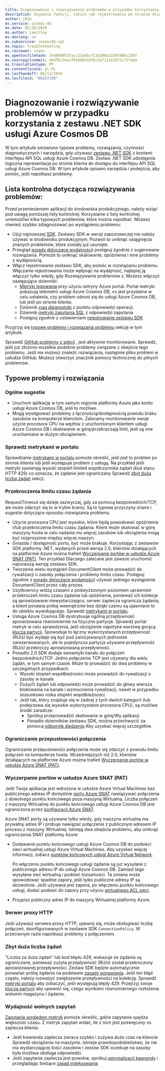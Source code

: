 ```yaml
---
title: Diagnozowanie i rozwiązywanie problemów w przypadku korzystania z zestawu .NET SDK usługi Azure Cosmos DB
description: Używanie funkcji, takich jak rejestrowania po stronie klienta i inne narzędzia innych firm do identyfikacji, diagnozowanie i rozwiązywanie problemów usługi Azure Cosmos DB, korzystając z zestawu SDK platformy .NET.
author: j82w
ms.service: cosmos-db
ms.date: 05/28/2019
ms.author: jawilley
ms.devlang: c#
ms.subservice: cosmosdb-sql
ms.topic: troubleshooting
ms.reviewer: sngun
ms.openlocfilehash: 7e48809537acc21edbcf12d299a333df486c258f
ms.sourcegitcommit: d4dfbc34a1f03488e1b7bc5e711a11b72c717ada
ms.translationtype: MT
ms.contentlocale: pl-PL
ms.lasthandoff: 06/13/2019
ms.locfileid: "66257150"
---
```

# <a name="diagnose-and-troubleshoot-issues-when-using-azure-cosmos-db-net-sdk"></a>Diagnozowanie i rozwiązywanie problemów w przypadku korzystania z zestawu .NET SDK usługi Azure Cosmos DB
W tym artykule omówiono typowe problemy, rozwiązania, czynności diagnostycznych i narzędzia, gdy używasz [zestawu .NET SDK](sql-api-sdk-dotnet.md) z kontami interfejsu API SQL usługi Azure Cosmos DB.
Zestaw .NET SDK udostępnia logiczna reprezentacja po stronie klienta do dostępu do interfejsu API SQL usługi Azure Cosmos DB. W tym artykule opisano narzędzia i podejścia, aby pomóc, jeśli napotkasz problemy.

## <a name="checklist-for-troubleshooting-issues"></a>Lista kontrolna dotycząca rozwiązywania problemów:
Przed przeniesieniem aplikacji do środowiska produkcyjnego, należy wziąć pod uwagę poniższej listy kontrolnej. Korzystanie z listy kontrolnej uniemożliwi kilka typowych problemów, które można napotkać. Możesz również szybko zdiagnozować po wystąpieniu problemu:

*   Użyj najnowszej [SDK](https://github.com/Azure/azure-cosmos-dotnet-v2/blob/master/changelog.md). Zestawy SDK w wersji zapoznawczej nie należy używać w środowisku produkcyjnym. Pozwoli to uniknąć osiągnięcia znanych problemów, które zostały już usunięte.
*   Przegląd [porady dotyczące wydajności](performance-tips.md)i postępuj zgodnie z sugerowane rozwiązania. Pomoże to uniknąć skalowanie, opóźnienia i inne problemy z wydajnością.
*   Włącz rejestrowanie zestawu SDK, aby pomóc w rozwiązaniu problemu. Włączanie rejestrowania może wpłynąć na wydajność, najlepiej ją włączyć tylko wtedy, gdy Rozwiązywanie problemów z. Możesz włączyć następujące dzienniki:
    *   [Metryki logowania](monitor-accounts.md) przy użyciu witryny Azure portal. Portal metryki pokazują telemetrii usługi Azure Cosmos DB, co jest przydatne w celu ustalenia, czy problem odnosi się do usługi Azure Cosmos DB, lub jeśli po stronie klienta.
    *   Dziennik [ciąg diagnostyki](https://docs.microsoft.com/dotnet/api/microsoft.azure.documents.client.resourceresponsebase.requestdiagnosticsstring?view=azure-dotnet) z punktu odpowiedzi operacji.
    *   Dziennik [metryki zapytania SQL](sql-api-query-metrics.md) z odpowiedzi zapytania 
    *   Postępuj zgodnie z ustawieniami [rejestrowanie zestawu SDK]( https://github.com/Azure/azure-cosmos-dotnet-v2/blob/master/docs/documentdb-sdk_capture_etl.md)

Przyjrzyj się [typowe problemy i rozwiązania problemu](#common-issues-workarounds) sekcję w tym artykule.

Sprawdź [GitHub problemy z sekcji](https://github.com/Azure/azure-cosmos-dotnet-v2/issues) , jest aktywnie monitorowane. Sprawdź, jeśli już złożono wszelkie podobne problemy związane z obejście tego problemu. Jeśli nie możesz znaleźć rozwiązania, następnie pliku problem w usłudze GitHub. Możesz otworzyć znacznik pomocy technicznej do pilnych problemów.


## <a name="common-issues-workarounds"></a>Typowe problemy i rozwiązania

### <a name="general-suggestions"></a>Ogólne sugestie
* Uruchom aplikację w tym samym regionie platformy Azure jako konto usługi Azure Cosmos DB, jeśli to możliwe. 
* Mogą występować problemy z łącznością/dostępnością powodu braku zasobów na komputerze klienckim. Zalecamy monitorowanie swoje użycie procesora CPU na węzłów z uruchomionym klientem usługi Azure Cosmos DB i skalowanie w górę/przekraczają limit, jeśli są one uruchamiane w dużym obciążeniem.

### <a name="check-the-portal-metrics"></a>Sprawdź metrykami w portalu
Sprawdzanie [metrykami w portalu](monitor-accounts.md) pomoże określić, jeśli jest to problem po stronie klienta lub jeśli występuje problem z usługą. Na przykład jeśli metryki zawierają wysoki stopień limited współczynnika żądań (kod stanu HTTP 429) co oznacza, że żądanie jest ograniczany Sprawdź [zbyt duża liczba żądań] sekcji. 

### <a name="request-timeouts"></a>Przekroczenia limitu czasu żądania
RequestTimeout się dzieje zazwyczaj, gdy za pomocą bezpośrednich/TCP, ale może zdarzyć się to w trybie bramy. Są to typowe przyczyny znane i sugestie dotyczące sposobu rozwiązania problemu.

* Użycie procesora CPU jest wysokie, które będą powodować opóźnienia i/lub przekroczenia limitu czasu żądania. Klient może skalować w górę maszyny hosta w celu nadania mu więcej zasobów lub obciążenia mogą być rozproszone między więcej maszyn.
* Gniazda / dostępność portu, być może brakuje. Korzystając z zestawów SDK platformy .NET, wydanych przed wersja 2.0, klientów działających na platformie Azure można trafień [Wyczerpanie portów w usłudze Azure SNAT (PAT)]. Ten przykład Dlaczego zalecane jest zawsze uruchomić najnowszą wersję zestawu SDK.
* Tworzenie wielu wystąpień DocumentClient może prowadzić do rywalizacji o zasoby połączenia i problemy limitu czasu. Postępuj zgodnie z [porady dotyczące wydajności](performance-tips.md)i używać jednego wystąpienia DocumentClient przez cały proces.
* Użytkownicy widzą czasami z podwyższonym poziomem uprawnień przekroczeń limitu czasu żądania lub opóźnienia, ponieważ ich kolekcje są aprowizowane niewystarczająco, serwer zaplecza ogranicza żądania, a klient ponawia próbę wewnętrznie bez dzięki czemu są ujawniane to do obiektu wywołującego. Sprawdź [metrykami w portalu](monitor-accounts.md).
* Usługa Azure Cosmos DB dystrybuuje ogólną przepływność aprowizowana równomiernie na fizyczne partycje. Sprawdź portal metryk w celu sprawdzenia, jeśli obciążenie napotyka warstwę gorącą [klucza partycji](partition-data.md). Spowoduje to łączny wykorzystanych przepływność (RU/s) być wydaje się być pod zainicjowanych jednostek zarezerwowanych, ale to pojedyncza partycja używane przepływność (RU/s) przekroczy aprowizowaną przepływność. 
* Ponadto 2.0 SDK dodaje semantyki kanału do połączeń bezpośrednich/TCP. Jedno połączenie TCP jest używany dla wielu żądań, w tym samym czasie. Może to prowadzić do dwa problemy w szczególnych przypadkach:
    * Wysoki stopień współbieżności może prowadzić do rywalizacji o zasoby w kanale.
    * Dużych żądań lub odpowiedzi może prowadzić do głowy wiersza blokowania na kanale i wzmocnienia rywalizacji, nawet w przypadku stosunkowo niska stopień współbieżności.
    * Jeśli tak, który znajduje się w żadnej z tych dwóch kategorii (lub podejrzewa się wysokie wykorzystanie procesora CPU), są możliwe środki zaradcze:
        * Spróbuj przeprowadzić skalowanie w górę/Wy aplikacji.
        * Ponadto dzienników zestawu SDK, można przechwycić za pomocą [odbiornik śledzenia](https://github.com/Azure/azure-cosmosdb-dotnet/blob/master/docs/documentdb-sdk_capture_etl.md) Aby uzyskać więcej szczegółów.

### <a name="connection-throttling"></a>Ograniczanie przepustowości połączenia
Ograniczanie przepustowości połączenia może się zdarzyć z powodu limitu połączeń na komputerze hosta. Wcześniejszych niż 2.0, klientów działających na platformie Azure można trafień [Wyczerpanie portów w usłudze Azure SNAT (PAT)].

### <a name="snat"></a>Wyczerpanie portów w usłudze Azure SNAT (PAT)

Jeśli Twoja aplikacja jest wdrożona w usłudze Azure Virtual Machines bez publicznego adresu IP domyślnie [porty Azure SNAT](https://docs.microsoft.com/azure/load-balancer/load-balancer-outbound-connections#preallocatedports) nawiązywać połączenia z dowolnego punktu końcowego poza maszyną Wirtualną. Liczba połączeń z maszyny Wirtualnej do punktu końcowego usługi Azure Cosmos DB jest ograniczona przez [konfiguracji Azure SNAT](https://docs.microsoft.com/azure/load-balancer/load-balancer-outbound-connections#preallocatedports).

 Azure SNAT porty są używane tylko wtedy, gdy maszyna wirtualna ma prywatny adres IP i próbuje nawiązać połączenie z publicznym adresem IP procesu z maszyny Wirtualnej. Istnieją dwa obejścia problemu, aby uniknąć ograniczenia SNAT platformy Azure:

* Dodawanie punktu końcowego usługi Azure Cosmos DB do podsieci sieci wirtualnej usługi Azure Virtual Machines. Aby uzyskać więcej informacji, zobacz [punktów końcowych usługi Azure Virtual Network](https://docs.microsoft.com/azure/virtual-network/virtual-network-service-endpoints-overview). 

    Po włączeniu punktu końcowego usługi żądania są już wysyłane z publicznego adresu IP do usługi Azure Cosmos DB. Zamiast tego wysyłane sieć wirtualną i podsieć tożsamości. Ta zmiana może spowodować spadnie zapory, jeśli tylko publiczne adresy IP są dozwolone. Jeśli używana jest zapora, po włączeniu punktu końcowego usługi, dodać podsieć do zapory przy użyciu [wirtualnego ACL sieci](https://docs.microsoft.com/azure/virtual-network/virtual-networks-acl).
* Przypisz publiczny adres IP do maszyny Wirtualnej platformy Azure.

### <a name="http-proxy"></a>Serwer proxy HTTP
Jeśli używasz serwera proxy HTTP, upewnij się, może obsługiwać liczbę połączeń, skonfigurowanych w zestawie SDK `ConnectionPolicy`.
W przeciwnym razie napotkasz problemy z połączeniem.

### Zbyt duża liczba żądań<a name="request-rate-too-large"></a>
"Liczba za duża żądań" lub kod błędu 429, wskazuje że żądania są ograniczane, ponieważ zużyta przepływność (RU/s) został przekroczony aprowizowanej przepływności. Zestaw SDK będzie automatycznie ponawiać próbę żądania na podstawie [zasady ponawiania](https://docs.microsoft.com/dotnet/api/microsoft.azure.documents.client.connectionpolicy.retryoptions?view=azure-dotnet). Jeśli ten błąd często, należy rozważyć zwiększenie przepływności na kolekcję. Sprawdź [metryki portalu](use-metrics.md) aby zobaczyć, jeśli występują błędy 429. Przejrzyj swoje [klucza partycji](https://docs.microsoft.com/azure/cosmos-db/partitioning-overview#choose-partitionkey) aby upewnić się, czego wynikiem równomiernego rozłożenia wolumin magazynu i żądania. 

### <a name="slow-query-performance"></a>Wydajność wolnych zapytań
[Zapytanie względem metryk](sql-api-query-metrics.md) pomoże określić, gdzie zapytanie spędza większość czasu. Z metryk zapytań widać, ile z nich jest poświęcony vs zaplecza klienta.
* Jeśli kwerenda zaplecza zwraca szybko i zużywa duże czas na kliencie Sprawdź obciążenia na maszynie. Istnieje prawdopodobieństwo, że nie ma wystarczającej ilości zasobów i zestaw SDK oczekuje na zasoby była możliwa obsługa odpowiedzi.
* Jeśli zapytanie zaplecza jest powolne, spróbuj [optymalizacji kwerendy](optimize-cost-queries.md) i przeglądając bieżące [zasad indeksowania](index-overview.md) 

 <!--Anchors-->
[Common issues and workarounds]: #common-issues-workarounds
[Enable client SDK logging]: #logging
[Zbyt duża liczba żądań]: #request-rate-too-large
[Request Timeouts]: #request-timeouts
[Wyczerpanie portów w usłudze Azure SNAT (PAT)]: #snat
[Production check list]: #production-check-list


